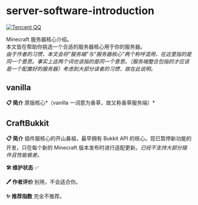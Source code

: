 # server-software-introduction

[![Tencent QQ](https://img.shields.io/badge/Tencent%23QQ-%2312B7F5?style=for-the-badge&logo=tencentqq&logoColor=white)](https://jq.qq.com/?_wv=1027&k=i2MG7npf)

Minecraft 服务器核心介绍。<br>
本文皆在帮助你挑选一个合适的服务器核心用于你的服务器。<br>
*由于作者的习惯，本文会将“服务端”与“服务器核心”两个称呼混用，在这里指的是同一个意思。事实上这两个词也该指的是同一个意思。（服务端整合包指的才应该是一个配置好的服务器）考虑到大部分读者的习惯，故在此说明。*

## vanilla

**📋 简介** 原版核心*（vanilla 一词意为香草，故又称香草服务端）*

## CraftBukkit

**📋 简介** 插件服核心的开山鼻祖，最早拥有 Bukkit API 的核心。现已暂停新功能的开发，只在每个新的 Minecraft 版本发布时进行适配更新。*已经不支持大部分插件且性能极差。*

**🛠️ 维护状态** ✅

**🖊️ 作者评价** 别用，不会适合你。

**✨ 推荐指数** 完全不推荐。
